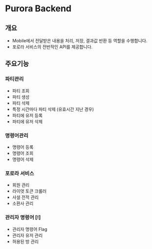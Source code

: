 # Purora Backend

## 개요
- Mobile에서 전달받은 내용을 처리, 저장, 결과값 반환 등 역할을 수행합니다.
- 포로라 서비스의 전반적인 API를 제공합니다.

## 주요기능
### 파티관리
 - 파티 조회
 - 파티 생성
 - 파티 삭제
 - 특정 시간마다 파티 삭제 (유효시간 지난 경우)
 - 파티에 유저 등록
 - 파티에 유저 삭제

### 명령어관리
 - 명령어 등록
 - 명령어 조회
 - 명령어 삭제

### 포로라 서비스
 - 회원 관리
 - 라이엇 토큰 크롤러
 - 사설 전적 관리
 - 소환사 관리

### 관리자 명령어 [!]
 - 관리자 명령어 Flag
 - 관리자 유저 관리
 - 허용된 방 관리
 
